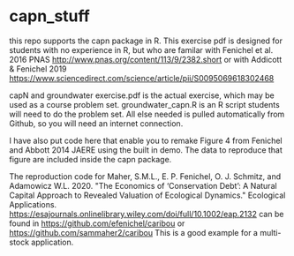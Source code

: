 # capn_stuff

this repo supports the capn package in R.
This exercise pdf is designed for students with no experience in R, but who are familar with Fenichel et al. 2016 PNAS http://www.pnas.org/content/113/9/2382.short or with Addicott & Fenichel 2019 https://www.sciencedirect.com/science/article/pii/S0095069618302468

capN and groundwater exercise.pdf is the actual exercise, which may be used as a course problem set.
groundwater_capn.R is an R script students will need to do the problem set.
All else needed is pulled automatically from Github, so you will need an internet connection.

I have also put code here that enable you to remake Figure 4 from Fenichel and Abbott 2014 JAERE using the built in demo. The data to reproduce that figure are included inside the capn package. 

The reproduction code for 
Maher, S.M.L., E. P. Fenichel, O. J. Schmitz, and Adamowicz W.L. 2020. "The Economics of ‘Conservation Debt’: A Natural Capital Approach to Revealed Valuation of Ecological Dynamics." Ecological Applications.
https://esajournals.onlinelibrary.wiley.com/doi/full/10.1002/eap.2132 
can be found in https://github.com/efenichel/caribou or https://github.com/sammaher2/caribou 
This is a good example for a multi-stock application. 
 
